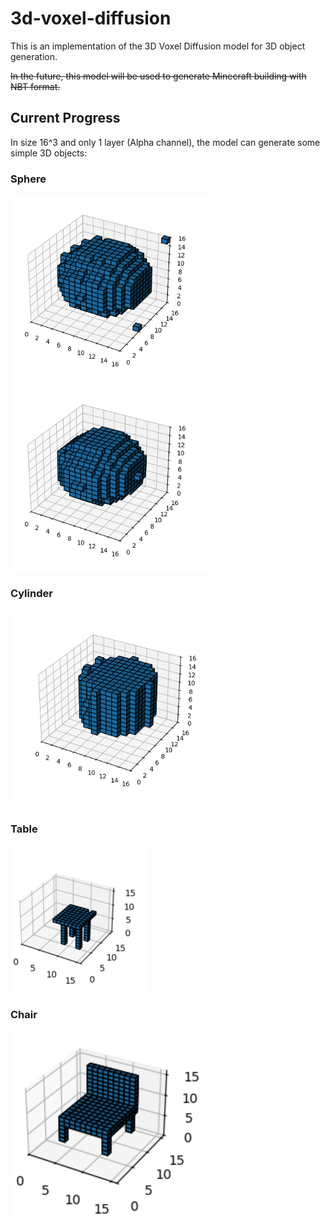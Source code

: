 # 3d-voxel-diffusion

This is an implementation of the 3D Voxel Diffusion model for 3D object generation. 

~~In the future, this model will be used to generate Minecraft building with NBT format.~~

## Current Progress

In size 16^3 and only 1 layer (Alpha channel), the model can generate some simple 3D objects:

### Sphere
![shpere](./results/only_mask/16/sphere_2_size4000+batch4.png)

### Cylinder
![cylinder](./results/only_mask/16/cylinder_1_size4000+batch4.png)

### Table
![table](./results/only_mask/16/table_1_size40000+batch1.png)

### Chair
![chair](./results/only_mask/16/chair_1_size80000+batch4.png)
